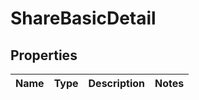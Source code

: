 
# ShareBasicDetail

## Properties
Name | Type | Description | Notes
------------ | ------------- | ------------- | -------------



